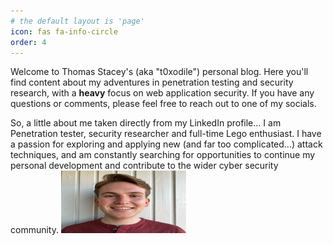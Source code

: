 ```yaml
---
# the default layout is 'page'
icon: fas fa-info-circle
order: 4
---
```


Welcome to Thomas Stacey's (aka "t0xodile") personal blog. Here you'll find content about my adventures in penetration testing and security research, with a **heavy** focus on web application security. If you have any questions or comments, please feel free to reach out to one of my socials. 


So, a little about me taken directly from my LinkedIn profile... I am Penetration tester, security researcher and full-time Lego enthusiast. I have a passion for exploring and applying new (and far too complicated...) attack techniques, and am constantly searching for opportunities to continue my personal development and contribute to the wider cyber security community.
<img src="../assets/me.jfif" width="200" height="100">
